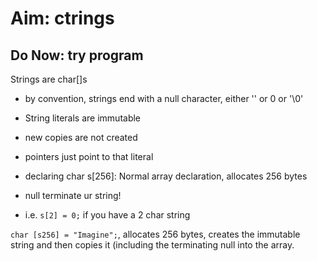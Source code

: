 # Aim: ctrings

## Do Now: try program

Strings are char[]s

* by convention, strings end with a null character, either '' or 0 or '\0'

* String literals are immutable

* new copies are not created

* pointers just point to that literal

* declaring char s[256]: Normal array declaration, allocates 256 bytes

* null terminate ur string!

* i.e. `s[2] = 0;` if you have a 2 char string


`char [s256] = "Imagine";`, allocates 256 bytes, creates the immutable string and then copies it (including the terminating null into the array.
